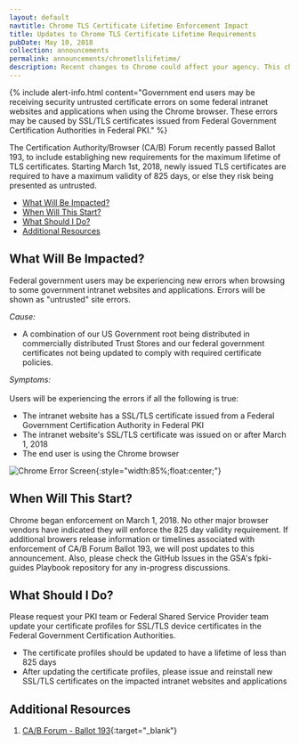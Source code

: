 ```yaml
---
layout: default
navtitle: Chrome TLS Certificate Lifetime Enforcement Impact
title: Updates to Chrome TLS Certificate Lifetime Requirements
pubDate: May 10, 2018
collection: announcements
permalink: announcements/chrometlslifetime/
description: Recent changes to Chrome could affect your agency. This change requires all TLS/SSL certificates issued on or after **March 1, 2018** to have a maximum validity of 825 days. Please review this announcement to learn what will be impacted and to identify actions you can take to prevent problems.<br><br>
---
```


{% include alert-info.html content="Government end users may be receiving security untrusted certificate errors on some federal intranet websites and applications when using the Chrome browser. These errors may be caused by SSL/TLS certificates issued from Federal Government Certification Authorities in Federal PKI." %} 

The Certification Authority/Browser (CA/B) Forum recently passed Ballot 193, to include establighing new requirements for the maximum lifetime of TLS certificates. Starting March 1st, 2018, newly issued TLS certificates are required to have a maximum validity of 825 days, or else they risk being presented as untrusted.

- [What Will Be Impacted?](#what-will-be-impacted)
- [When Will This Start?](#when-will-this-start)
- [What Should I Do?](#what-should-i-do)
- [Additional Resources](#additional-resources)

## What Will Be Impacted?
Federal government users may be experiencing new errors when browsing to some government intranet websites and applications.
Errors will be shown as "untrusted" site errors.

*Cause:* 
- A combination of our US Government root being distributed in commercially distributed Trust Stores and our federal government certificates not being updated to comply with required certificate policies.

*Symptoms:*
<br><br>
Users will be experiencing the errors if all the following is true:
- The intranet website has a SSL/TLS certificate issued from a Federal Government Certification Authority in Federal PKI
- The intranet website's SSL/TLS certificate was issued on or after March 1, 2018
- The end user is using the Chrome browser

![Chrome Error Screen]({{site.baseurl}}/img/google_ballot193_hot_topic_error.png){:style="width:85%;float:center;"}


## When Will This Start?
Chrome began enforcement on March 1, 2018. No other major browser vendors have indicated they will enforce the 825 day validity requirement. If additional browers release information or timelines associated with enforcement of CA/B Forum Ballot 193, we will post updates to this announcement. Also, please check the GitHub Issues in the GSA's fpki-guides Playbook repository for any in-progress discussions.

## What Should I Do?
Please request your PKI team or Federal Shared Service Provider team update your certificate profiles for SSL/TLS device certificates in the Federal Government Certification Authorities.
- The certificate profiles should be updated to have a lifetime of less than 825 days
- After updating the certificate profiles, please issue and reinstall new SSL/TLS certificates on the impacted intranet websites and applications

## Additional Resources
1. [CA/B Forum - Ballot 193](https://cabforum.org/2017/03/17/ballot-193-825-day-certificate-lifetimes/){:target="_blank"}
